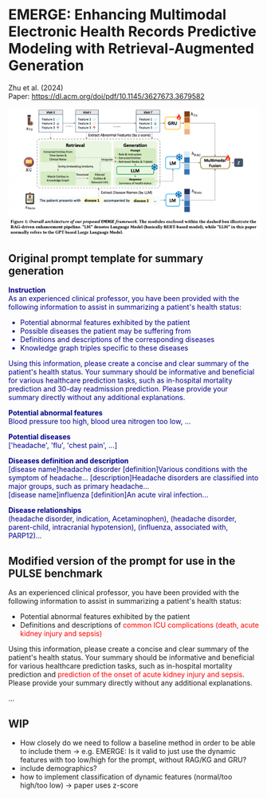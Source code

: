 # EMERGE: Enhancing Multimodal Electronic Health Records Predictive Modeling with Retrieval-Augmented Generation
Zhu et al. (2024)  
Paper: https://dl.acm.org/doi/pdf/10.1145/3627673.3679582

![EMERGE Overview](./zhu_2024_emerge_overview.png)

## Original prompt template for summary generation

<div style="color:darkblue;">

**Instruction**  
As an experienced clinical professor, you have been provided with the following information to assist in summarizing a patient's health status:

- Potential abnormal features exhibited by the patient
- Possible diseases the patient may be suffering from
- Definitions and descriptions of the corresponding diseases
- Knowledge graph triples specific to these diseases

Using this information, please create a concise and clear summary of the patient's health status. Your summary should be informative and beneficial for various healthcare prediction tasks, such as in-hospital mortality prediction and 30-day readmission prediction. Please provide your summary directly without any additional explanations.

**Potential abnormal features**  
Blood pressure too high, blood urea nitrogen too low, ...

**Potential diseases**  
['headache', 'flu', 'chest pain', ...]

**Diseases definition and description**  
[disease name]headache disorder [definition]Various conditions with the symptom of headache... [description]Headache disorders are classified into major groups, such as primary headache...  
[disease name]influenza [definition]An acute viral infection...

**Disease relationships**  
(headache disorder, indication, Acetaminophen),
(headache disorder, parent-child, intracranial hypotension),
(influenza, associated with, PARP12)...

</div>

## Modified version of the prompt for use in the PULSE benchmark


As an experienced clinical professor, you have been provided with the following information to assist in summarizing a patient's health status:

- Potential abnormal features exhibited by the patient
- Definitions and descriptions of <span style="color:red;">common ICU complications (death, acute kidney injury and sepsis)</span>

Using this information, please create a concise and clear summary of the patient's health status. Your summary should be informative and beneficial for various healthcare prediction tasks, such as in-hospital mortality prediction and <span style="color:red;">prediction of the onset of acute kidney injury and sepsis</span>. Please provide your summary directly without any additional explanations. 

...

## WIP
- How closely do we need to follow a baseline method in order to be able to include them → e.g. EMERGE: Is it valid to just use the dynamic features with too low/high for the prompt, without RAG/KG and GRU?
- include demographics?
- how to implement classification of dynamic features (normal/too high/too low) -> paper uses z-score